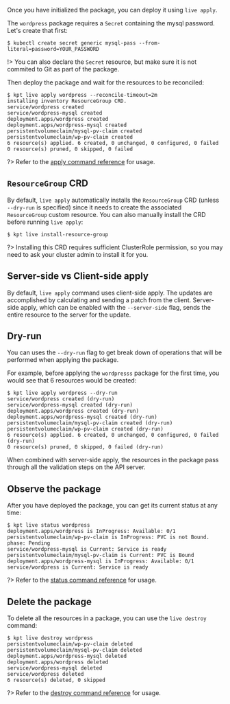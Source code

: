 Once you have initialized the package, you can deploy it using `live apply`.

The `wordpress` package requires a `Secret` containing the mysql password.
Let's create that first:

```shell
$ kubectl create secret generic mysql-pass --from-literal=password=YOUR_PASSWORD
```

!> You can also declare the `Secret` resource, but make sure it is not commited to
Git as part of the package.

Then deploy the package and wait for the resources to be reconciled:

```shell
$ kpt live apply wordpress --reconcile-timeout=2m
installing inventory ResourceGroup CRD.
service/wordpress created
service/wordpress-mysql created
deployment.apps/wordpress created
deployment.apps/wordpress-mysql created
persistentvolumeclaim/mysql-pv-claim created
persistentvolumeclaim/wp-pv-claim created
6 resource(s) applied. 6 created, 0 unchanged, 0 configured, 0 failed
0 resource(s) pruned, 0 skipped, 0 failed
```

?> Refer to the [apply command reference][apply-doc] for usage.

## `ResourceGroup` CRD

By default, `live apply` automatically installs the `ResourceGroup` CRD (unless
`--dry-run` is specified) since it needs to create the associated
`ResourceGroup` custom resource. You can also manually install the CRD before
running `live apply`:

```shell
$ kpt live install-resource-group
```

?> Installing this CRD requires sufficient ClusterRole permission, so you may
need to ask your cluster admin to install it for you.

## Server-side vs Client-side apply

By default, `live apply` command uses client-side apply. The updates are
accomplished by calculating and sending a patch from the client. Server-side
apply, which can be enabled with the `--server-side` flag, sends the entire
resource to the server for the update.

## Dry-run

You can uses the `--dry-run` flag to get break down of operations that will be
performed when applying the package.

For example, before applying the `wordpresss` package for the first time, you
would see that 6 resources would be created:

```shell
$ kpt live apply wordpress --dry-run
service/wordpress created (dry-run)
service/wordpress-mysql created (dry-run)
deployment.apps/wordpress created (dry-run)
deployment.apps/wordpress-mysql created (dry-run)
persistentvolumeclaim/mysql-pv-claim created (dry-run)
persistentvolumeclaim/wp-pv-claim created (dry-run)
6 resource(s) applied. 6 created, 0 unchanged, 0 configured, 0 failed (dry-run)
0 resource(s) pruned, 0 skipped, 0 failed (dry-run)
```

When combined with server-side apply, the resources in the package pass through
all the validation steps on the API server.

## Observe the package

After you have deployed the package, you can get its current status at any time:

```shell
$ kpt live status wordpress
deployment.apps/wordpress is InProgress: Available: 0/1
persistentvolumeclaim/wp-pv-claim is InProgress: PVC is not Bound. phase: Pending
service/wordpress-mysql is Current: Service is ready
persistentvolumeclaim/mysql-pv-claim is Current: PVC is Bound
deployment.apps/wordpress-mysql is InProgress: Available: 0/1
service/wordpress is Current: Service is ready
```

?> Refer to the [status command reference][status-doc] for usage.

## Delete the package

To delete all the resources in a package, you can use the `live destroy`
command:

```shell
$ kpt live destroy wordpress
persistentvolumeclaim/wp-pv-claim deleted
persistentvolumeclaim/mysql-pv-claim deleted
deployment.apps/wordpress-mysql deleted
deployment.apps/wordpress deleted
service/wordpress-mysql deleted
service/wordpress deleted
6 resource(s) deleted, 0 skipped
```

?> Refer to the [destroy command reference][destroy-doc] for usage.

[apply-doc]: /reference/cli/live/apply/
[status-doc]: /reference/cli/live/status/
[destroy-doc]: /reference/cli/live/destroy/
